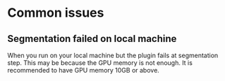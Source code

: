 # Common issues

## Segmentation failed on local machine

When you run on your local machine but the plugin fails at segmentation step. This may be because the GPU memory is not enough. It is recommended to have GPU memory 10GB or above.

